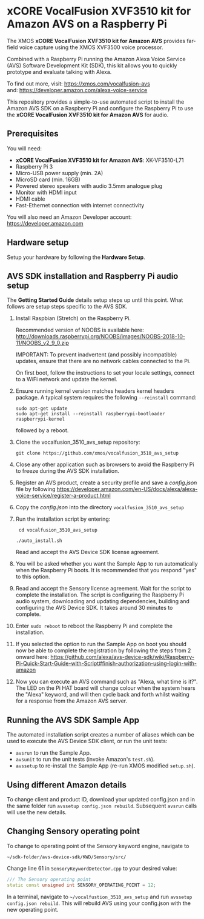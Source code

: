# xCORE VocalFusion XVF3510 kit for Amazon AVS on a Raspberry Pi

The XMOS **xCORE VocalFusion XVF3510 kit for Amazon AVS** provides far-field voice capture using the XMOS XVF3500 voice processor.

Combined with a Raspberry Pi running the Amazon Alexa Voice Service (AVS) Software Development Kit (SDK), this kit allows you to quickly prototype and evaluate talking with Alexa.

To find out more, visit: https://xmos.com/vocalfusion-avs  
and: https://developer.amazon.com/alexa-voice-service

This repository provides a simple-to-use automated script to install the Amazon AVS SDK on a Raspberry Pi and configure the Raspberry Pi to use the **xCORE VocalFusion XVF3510 kit for Amazon AVS** for audio.

## Prerequisites
You will need:

- **xCORE VocalFusion XVF3510 kit for Amazon AVS**: XK-VF3510-L71
- Raspberry Pi 3
- Micro-USB power supply (min. 2A)
- MicroSD card (min. 16GB)
- Powered stereo speakers with audio 3.5mm analogue plug
- Monitor with HDMI input
- HDMI cable
- Fast-Ethernet connection with internet connectivity

You will also need an Amazon Developer account: https://developer.amazon.com

## Hardware setup
Setup your hardware by following the **Hardware Setup**.

## AVS SDK installation and Raspberry Pi audio setup
The **Getting Started Guide** details setup steps up until this point. What follows are setup steps specific to the AVS SDK.

1. Install Raspbian (Stretch) on the Raspberry Pi.

   Recommended version of NOOBS is available here: http://downloads.raspberrypi.org/NOOBS/images/NOOBS-2018-10-11/NOOBS_v2_9_0.zip
   
   IMPORTANT: To prevent inadvertent (and possibly incompatible) updates, ensure that there are no network cables connected to the Pi. 
   
   On first boot, follow the instructions to set your locale settings, connect to a WiFi network and update the kernel.

2. Ensure running kernel version matches headers kernel headers package. A typical system requires the following `--reinstall` command:

   ```
   sudo apt-get update
   sudo apt-get install --reinstall raspberrypi-bootloader raspberrypi-kernel
   ```

   followed by a reboot.

3. Clone the vocalfusion_3510_avs_setup repository:

   ```git clone https://github.com/xmos/vocalfusion_3510_avs_setup```

4. Close any other application such as browsers to avoid the Raspberry Pi to freeze during the AVS SDK installation.

5. Register an AVS product, create a security profile and save a *config.json* file by following https://developer.amazon.com/en-US/docs/alexa/alexa-voice-service/register-a-product.html

6. Copy the *config.json* into the directory `vocalfusion_3510_avs_setup`

7. Run the installation script by entering:

   ``` cd vocalfusion_3510_avs_setup```

   ```./auto_install.sh```

   Read and accept the AVS Device SDK license agreement.

8. You will be asked whether you want the Sample App to run automatically when the Raspberry Pi boots. It is recommended that you respond "yes" to this option.

9. Read and accept the Sensory license agreement. Wait for the script to complete the installation. The script is configuring the Raspberry Pi audio system, downloading and updating dependencies, building and configuring the AVS Device SDK. It takes around 30 minutes to complete.

10. Enter `sudo reboot` to reboot the Raspberry Pi and complete the installation.

11. If you selected the option to run the Sample App on boot you should now be able to complete the registration by following the steps from 2 onward here:
https://github.com/alexa/avs-device-sdk/wiki/Raspberry-Pi-Quick-Start-Guide-with-Script#finish-authorization-using-login-with-amazon

12. Now you can execute an AVS command such as "Alexa, what time is it?". The LED on the Pi HAT board will change colour when the system hears the "Alexa" keyword, and will then cycle back and forth whilst waiting for a response from the Amazon AVS server.

## Running the AVS SDK Sample App
The automated installation script creates a number of aliases which can be used to execute the AVS Device SDK client, or run the unit tests:
- `avsrun` to run the Sample App.
- `avsunit` to run the unit tests (invoke Amazon's `test.sh`).
- `avssetup` to re-install the Sample App (re-run XMOS modified `setup.sh`).

## Using different Amazon details
To change client and product ID, download your updated config.json and in the same folder run `avssetup config.json rebuild`. Subsequent `avsrun` calls will use the new details.

## Changing Sensory operating point

To change to operating point of the Sensory keyword engine, navigate to 
```
~/sdk-folder/avs-device-sdk/KWD/Sensory/src/
```
   
Change line 61 in `SensoryKeywordDetector.cpp` to your desired value:

```c++
/// The Sensory operating point
static const unsigned int SENSORY_OPERATING_POINT = 12;
```

In a terminal, navigate to `~/vocalfustion_3510_avs_setup` and run `avssetup config.json rebuild`. This will rebuild AVS using your config.json with the new operating point.
